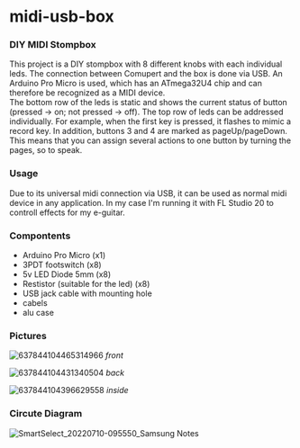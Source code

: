 # midi-usb-box

### DIY MIDI Stompbox
This project is a DIY stompbox with 8 different knobs with each individual leds. The connection between Comupert and the box is done via USB. An Arduino Pro Micro is used, which has an ATmega32U4 chip and can therefore be recognized as a MIDI device. <br />
The bottom row of the leds is static and shows the current status of button (pressed -> on; not pressed -> off). The top row of leds can be addressed individually. For example, when the first key is pressed, it flashes to mimic a record key. In addition, buttons 3 and 4 are marked as pageUp/pageDown. This means that you can assign several actions to one button by turning the pages, so to speak.

### Usage
Due to its universal midi connection via USB, it can be used as normal midi device in any application. In my case I'm running it with FL Studio 20 to controll effects for my e-guitar.

### Compontents
 * Arduino Pro Micro (x1)
 * 3PDT footswitch (x8)
 * 5v LED Diode 5mm (x8)
 * Restistor (suitable for the led) (x8)
 * USB jack cable with mounting hole
 * cabels
 * alu case

### Pictures

![637844104465314966](https://user-images.githubusercontent.com/93255373/161239817-a22f2776-54da-45a6-b733-dc5721c037aa.png)
*front*

![637844104431340504](https://user-images.githubusercontent.com/93255373/161239829-ff3d6ac8-c2dd-4e9c-8155-f2ba8629a12c.png)
*back*

![637844104396629558](https://user-images.githubusercontent.com/93255373/161239795-3661ec4b-9236-45d0-b6a5-59279ebaddb5.png)
*inside*

### Circute Diagram
![SmartSelect_20220710-095550_Samsung Notes](https://user-images.githubusercontent.com/93255373/178136307-28f960a3-46dd-415c-aee6-435eb54c8961.jpg)

